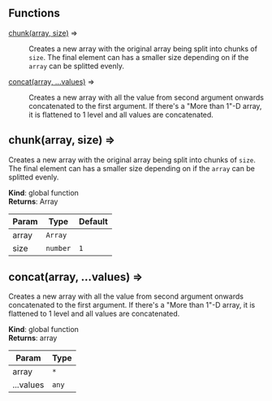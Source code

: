 ## Functions

<dl>
<dt><a href="#chunk">chunk(array, size)</a> ⇒</dt>
<dd><p>Creates a new array with the original array being split into chunks of <code>size</code>.
The final element can has a smaller size depending on if the <code>array</code> can be splitted evenly.</p>
</dd>
<dt><a href="#concat">concat(array, ...values)</a> ⇒</dt>
<dd><p>Creates a new array with all the value from second argument onwards concatenated to the first argument.
If there&#39;s a &quot;More than 1&quot;-D array, it is flattened to 1 level and all values are concatenated.</p>
</dd>
</dl>

<a name="chunk"></a>

## chunk(array, size) ⇒
Creates a new array with the original array being split into chunks of `size`.
The final element can has a smaller size depending on if the `array` can be splitted evenly.

**Kind**: global function  
**Returns**: Array  

| Param | Type | Default |
| --- | --- | --- |
| array | <code>Array</code> |  | 
| size | <code>number</code> | <code>1</code> | 

<a name="concat"></a>

## concat(array, ...values) ⇒
Creates a new array with all the value from second argument onwards concatenated to the first argument.
If there's a "More than 1"-D array, it is flattened to 1 level and all values are concatenated.

**Kind**: global function  
**Returns**: array  

| Param | Type |
| --- | --- |
| array | <code>\*</code> | 
| ...values | <code>any</code> | 


